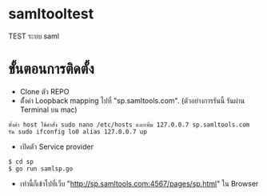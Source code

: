 # samltooltest
TEST ระบบ saml 
# ขั้นตอนการติดตั้ง
- Clone ตัว REPO
- ตั้้งค่า Loopback mapping ไปที่ "sp.samltools.com". (ตัวอย่างการรันนี้ รันผ่าน Terminal บน mac)

```
ตั้งค่า host ใช้คำสั่ง sudo nano /etc/hosts และเพิ่ม 127.0.0.7 sp.samltools.com
รัน sudo ifconfig lo0 alias 127.0.0.7 up
```

- เปิดตัว Service provider

```
$ cd sp
$ go run samlsp.go
```

- เท่านี้ก็เข้าไปที่เว็บ "http://sp.samltools.com:4567/pages/sp.html" ใน Browser

